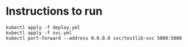 # Instructions to run
```
kubectl apply -f deploy.yml
kubectl apply -f svc.yml
kubectl port-forward --address 0.0.0.0 svc/testlib-svc 5000:5000
```